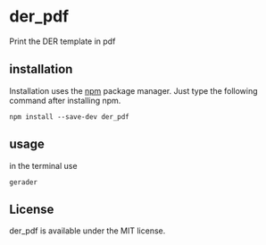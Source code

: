 # der_pdf
 Print the DER template in pdf

## installation

Installation uses the [npm](http://npmjs.org/) package manager.  Just type the following command after installing npm.

    npm install --save-dev der_pdf

## usage

in the terminal use

    gerader

## License

der_pdf is available under the MIT license.